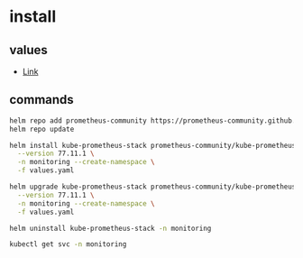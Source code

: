 # install

## values

- [Link](https://github.com/prometheus-community/helm-charts/tree/kube-prometheus-stack-77.11.1/charts/kube-prometheus-stack)

## commands

```bash
helm repo add prometheus-community https://prometheus-community.github.io/helm-charts
helm repo update
```

```bash
helm install kube-prometheus-stack prometheus-community/kube-prometheus-stack \
  --version 77.11.1 \
  -n monitoring --create-namespace \
  -f values.yaml

helm upgrade kube-prometheus-stack prometheus-community/kube-prometheus-stack \
  --version 77.11.1 \
  -n monitoring --create-namespace \
  -f values.yaml

helm uninstall kube-prometheus-stack -n monitoring
```

```bash
kubectl get svc -n monitoring
```
